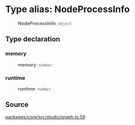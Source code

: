# Type alias: NodeProcessInfo

> **NodeProcessInfo**: `object`

## Type declaration

### memory

> **memory**: `number`

### runtime

> **runtime**: `number`

## Source

[packages/core/src/studio/graph.ts:59](https://github.com/VictorS67/encre/blob/c09849eb59af073bf23be826a912f2ba4f635f93/packages/core/src/studio/graph.ts#L59)
